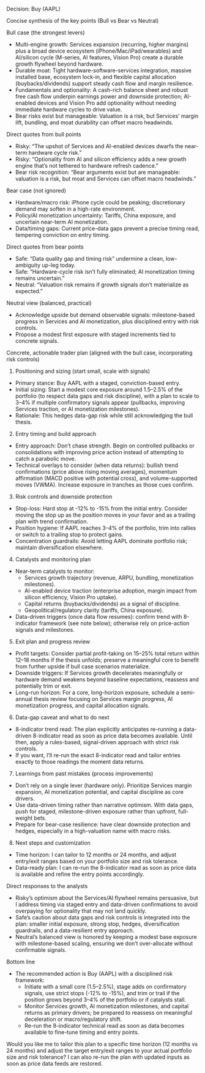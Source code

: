 Decision: Buy (AAPL)

Concise synthesis of the key points (Bull vs Bear vs Neutral)

Bull case (the strongest levers)
- Multi-engine growth: Services expansion (recurring, higher margins) plus a broad device ecosystem (iPhone/Mac/iPad/wearables) and AI/silicon cycle (M-series, AI features, Vision Pro) create a durable growth flywheel beyond hardware.
- Durable moat: Tight hardware-software-services integration, massive installed base, ecosystem lock-in, and flexible capital allocation (buybacks/dividends) support steady cash flow and margin resilience.
- Fundamentals and optionality: A cash-rich balance sheet and robust free cash flow underpin earnings power and downside protection; AI-enabled devices and Vision Pro add optionality without needing immediate hardware cycles to drive value.
- Bear risks exist but manageable: Valuation is a risk, but Services’ margin lift, bundling, and moat durability can offset macro headwinds.

Direct quotes from bull points
- Risky: “The upshot of Services and AI-enabled devices dwarfs the near-term hardware cycle risk.”
- Risky: “Optionality from AI and silicon efficiency adds a new growth engine that’s not tethered to hardware refresh cadence.”
- Bear risk recognition: “Bear arguments exist but are manageable: valuation is a risk, but moat and Services can offset macro headwinds.”

Bear case (not ignored)
- Hardware/macro risk: iPhone cycle could be peaking; discretionary demand may soften in a high-rate environment.
- Policy/AI monetization uncertainty: Tariffs, China exposure, and uncertain near-term AI monetization.
- Data/timing gaps: Current price-data gaps prevent a precise timing read, tempering conviction on entry timing.

Direct quotes from bear points
- Safe: “Data quality gap and timing risk” undermine a clean, low-ambiguity up-leg today.
- Safe: “Hardware-cycle risk isn’t fully eliminated; AI monetization timing remains uncertain.”
- Neutral: “Valuation risk remains if growth signals don’t materialize as expected.”

Neutral view (balanced, practical)
- Acknowledge upside but demand observable signals: milestone-based progress in Services and AI monetization, plus disciplined entry with risk controls.
- Propose a modest first exposure with staged increments tied to concrete signals.

Concrete, actionable trader plan (aligned with the bull case, incorporating risk controls)

1) Positioning and sizing (start small, scale with signals)
- Primary stance: Buy AAPL with a staged, conviction-based entry.
- Initial sizing: Start a modest core exposure around 1.5–2.5% of the portfolio (to respect data gaps and risk discipline), with a plan to scale to 3–4% if multiple confirmatory signals appear (pullbacks, improving Services traction, or AI monetization milestones).
- Rationale: This hedges data-gap risk while still acknowledging the bull thesis.

2) Entry timing and build approach
- Entry approach: Don’t chase strength. Begin on controlled pullbacks or consolidations with improving price action instead of attempting to catch a parabolic move.
- Technical overlays to consider (when data returns): bullish trend confirmations (price above rising moving averages), momentum affirmation (MACD positive with potential cross), and volume-supported moves (VWMA). Increase exposure in tranches as those cues confirm.

3) Risk controls and downside protection
- Stop-loss: Hard stop at -12% to -15% from the initial entry. Consider moving the stop up as the position moves in your favor and as a trailing plan with trend confirmation.
- Position hygiene: If AAPL reaches 3–4% of the portfolio, trim into rallies or switch to a trailing stop to protect gains.
- Concentration guardrails: Avoid letting AAPL dominate portfolio risk; maintain diversification elsewhere.

4) Catalysts and monitoring plan
- Near-term catalysts to monitor:
  - Services growth trajectory (revenue, ARPU, bundling, monetization milestones).
  - AI-enabled device traction (enterprise adoption, margin impact from silicon efficiency, Vision Pro uptake).
  - Capital returns (buybacks/dividends) as a signal of discipline.
  - Geopolitical/regulatory clarity (tariffs, China exposure).
- Data-driven triggers (once data flow resumes): confirm trend with 8-indicator framework (see note below); otherwise rely on price-action signals and milestones.

5) Exit plan and progress review
- Profit targets: Consider partial profit-taking on 15–25% total return within 12–18 months if the thesis unfolds; preserve a meaningful core to benefit from further upside if bull case scenarios materialize.
- Downside triggers: If Services growth decelerates meaningfully or hardware demand weakens beyond baseline expectations, reassess and potentially trim or exit.
- Long-run horizon: For a core, long-horizon exposure, schedule a semi-annual thesis review focusing on Services margin progress, AI monetization progress, and capital allocation signals.

6) Data-gap caveat and what to do next
- 8-indicator trend read: The plan explicitly anticipates re-running a data-driven 8-indicator read as soon as price data becomes available. Until then, apply a rules-based, signal-driven approach with strict risk controls.
- If you want, I’ll re-run the exact 8-indicator read and tailor entries exactly to those readings the moment data returns.

7) Learnings from past mistakes (process improvements)
- Don’t rely on a single lever (hardware only). Prioritize Services margin expansion, AI monetization potential, and capital discipline as core drivers.
- Use data-driven timing rather than narrative optimism. With data gaps, push for staged, milestone-driven exposure rather than upfront, full-weight bets.
- Prepare for bear-case resilience: have clear downside protection and hedges, especially in a high-valuation name with macro risks.

8) Next steps and customization
- Time horizon: I can tailor to 12 months or 24 months, and adjust entry/exit ranges based on your portfolio size and risk tolerance.
- Data-ready plan: I can re-run the 8-indicator read as soon as price data is available and refine the entry points accordingly.

Direct responses to the analysts
- Risky’s optimism about the Services/AI flywheel remains persuasive, but I address timing via staged entry and data-driven confirmations to avoid overpaying for optionality that may not land quickly.
- Safe’s caution about data gaps and risk controls is integrated into the plan: smaller initial exposure, strong stop, hedges, diversification guardrails, and a data-resilient entry approach.
- Neutral’s balanced view is honored by keeping a modest base exposure with milestone-based scaling, ensuring we don’t over-allocate without confirmable signals.

Bottom line
- The recommended action is Buy (AAPL) with a disciplined risk framework:
  - Initiate with a small core (1.5–2.5%), stage adds on confirmatory signals, use strict stops (-12% to -15%), and trim or trail if the position grows beyond 3–4% of the portfolio or if catalysts stall.
  - Monitor Services growth, AI monetization milestones, and capital returns as primary drivers; be prepared to reassess on meaningful deceleration or macro/regulatory shift.
  - Re-run the 8-indicator technical read as soon as data becomes available to fine-tune timing and entry points.

Would you like me to tailor this plan to a specific time horizon (12 months vs 24 months) and adjust the target entry/exit ranges to your actual portfolio size and risk tolerance? I can also re-run the plan with updated inputs as soon as price data feeds are restored.